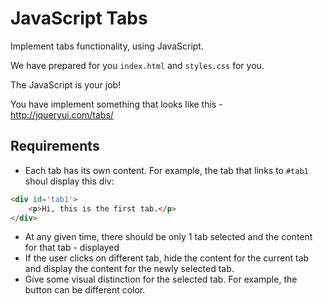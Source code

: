 # JavaScript Tabs

Implement tabs functionality, using JavaScript.

We have prepared for you `index.html` and `styles.css` for you.

The JavaScript is your job!

You have implement something that looks like this - http://jqueryui.com/tabs/

## Requirements

* Each tab has its own content. For example, the tab that links to `#tab1` shoul display this div:

```html
<div id='tab1'>
    <p>Hi, this is the first tab.</p>
</div>
```

* At any given time, there should be only 1 tab selected and the content for that tab - displayed
* If the user clicks on different tab, hide the content for the current tab and display the content for the newly selected tab.
* Give some visual distinction for the selected tab. For example, the button can be different color.
